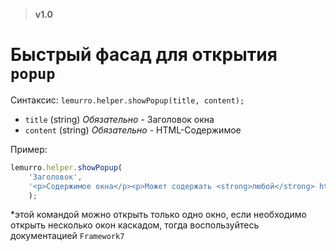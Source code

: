 > **v1.0**

# Быстрый фасад для открытия `popup`

Синтаксис: `lemurro.helper.showPopup(title, content);`
- `title` (string) *Обязательно* - Заголовок окна
- `content` (string) *Обязательно* - HTML-Содержимое

Пример:
```js
lemurro.helper.showPopup(
    'Заголовок',
    '<p>Содержимое окна</p><p>Может содержать <strong>любой</strong> html-код</p>'
    );
```
\*этой командой можно открыть только одно окно, если необходимо открыть несколько окон каскадом, тогда воспользуйтесь документацией `Framework7`